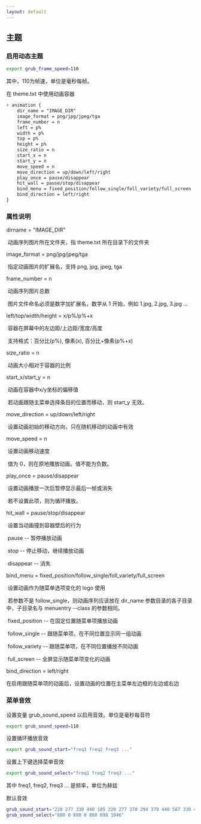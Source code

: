 ```yaml
---
layout: default
---
```


## 主题

### 启用动态主题

```bash
export grub_frame_speed=110
```

其中，110为帧速，单位是毫秒每帧。

在 theme.txt 中使用动画容器

```scss
+ animation {
    dir_name = "IMAGE_DIR"
    image_format = png/jpg/jpeg/tga
    frame_number = n
    left = p%
    width = p%
    top = p%
    height = p%
    size_ratio = n
    start_x = n
    start_y = n
    move_speed = n
    move_direction = up/down/left/right
    play_once = pause/disappear
    hit_wall = pause/stop/disappear
    bind_menu = fixed_position/follow_single/foll_variety/full_screen
    bind_direction = left/right
}
```

### 属性说明

dirname = "IMAGE_DIR"

​    动画序列图片所在文件夹，指 theme.txt 所在目录下的文件夹

image_format = png/jpg/jpeg/tga

​    指定动画图片的扩展名，支持 png, jpg, jpeg, tga

frame_number = n

​    动画序列图片总数

​    图片文件命名必须是数字加扩展名，数字从 1 开始，例如 1.jpg, 2.jpg, 3.jpg ...

left/top/width/height = x/p%/p%+x

​    容器在屏幕中的左边距/上边距/宽度/高度

​    支持格式：百分比(p%), 像素(x), 百分比+像素(p%+x)

size_ratio = n

​    动画大小相对于容器的比例

start_x/start_y = n

​    动画在容器中x/y坐标的偏移值

​    若动画跟随主菜单选择条目的位置而移动，则 start_y 无效。

move_direction = up/down/left/right

​    设置动画初始的移动方向，只在随机移动的动画中有效

move_speed = n

​    设置动画移动速度

​    值为 0，则在原地播放动画。值不能为负数。

play_once = pause/disappear

​    设置动画播放一次后暂停显示最后一帧或消失

​    若不设置此项，则为循环播放。

hit_wall = pause/stop/disappear

​    设置当动画撞到容器壁后的行为

​    pause -- 暂停播放动画

​    stop -- 停止移动，继续播放动画

​    disappear -- 消失

bind_menu = fixed_position/follow_single/foll_variety/full_screen

​    设置动画作为随菜单选项变化的 logo 使用

​    若参数不是 follow_single，则动画序列应该放在 dir_name 参数目录的各子目录中，子目录名与 menuentry --class 的参数相同。

​    fixed_position -- 在固定位置随菜单项播放动画

​    follow_single -- 跟随菜单项，在不同位置显示同一组动画

​    follow_variety -- 跟随菜单项，在不同位置播放不同动画

​    full_screen -- 全屏显示随菜单项变化的动画

bind_direction = left/right

​    在启用跟随菜单项的动画后，设置动画的位置在主菜单左边框的左边或右边

### 菜单音效

设置变量 grub_sound_speed 以启用音效。单位是毫秒每音符

```bash
export grub_sound_speed=110
```

设置循环播放音效

```bash
export grub_sound_start="freq1 freq2 freq3 ..."
```

设置上下键选择菜单音效

```bash
export grub_sound_select="freq1 freq2 freq3 ..."
```

其中 freq1, freq2, freq3 ... 是频率，单位为赫兹

默认音效

```bash
grub_sound_start="220 277 330 440 185 220 277 370 294 370 440 587 330 415 494 659"
grub_sound_select="880 0 880 0 880 698 1046"
```
